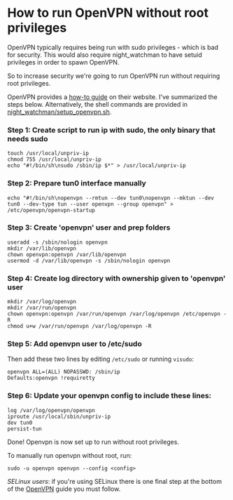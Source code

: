 # How to run OpenVPN without root privileges

OpenVPN typically requires being run with sudo privileges - which is bad for security. This would also require night_watchman to have setuid privileges in order to spawn OpenVPN. 

So to increase security we're going to run OpenVPN run without requiring root privileges. 

OpenVPN provides a [how-to guide](http://community.openvpn.net/openvpn/wiki/UnprivilegedUser) on their website. I've summarized the steps below. Alternatively, the shell commands are provided in [night_watchman/setup_openvpn.sh](https://github.com/dmix/night_watchman/blob/master/setup_openvpn.sh).

### Step 1: Create script to run ip with sudo, the only binary that needs sudo

    touch /usr/local/unpriv-ip
    chmod 755 /usr/local/unpriv-ip
    echo "#!/bin/sh\nsudo /sbin/ip $*" > /usr/local/unpriv-ip

### Step 2: Prepare tun0 interface manually

    echo "#!/bin/sh\nopenvpn --rmtun --dev tun0\nopenvpn --mktun --dev tun0 --dev-type tun --user openvpn --group openvpn" > /etc/openvpn/openvpn-startup 

### Step 3: Create 'openvpn' user and prep folders

    useradd -s /sbin/nologin openvpn
    mkdir /var/lib/openvpn
    chown openvpn:openvpn /var/lib/openvpn
    usermod -d /var/lib/openvpn -s /sbin/nologin openvpn

### Step 4: Create log directory with ownership given to 'openvpn' user

    mkdir /var/log/openvpn
    mkdir /var/run/openvpn
    chown openvpn:openvpn /var/run/openvpn /var/log/openvpn /etc/openvpn -R
    chmod u+w /var/run/openvpn /var/log/openvpn -R

### Step 5: Add openvpn user to /etc/sudo

Then add these two lines by editing `/etc/sudo` or running `visudo`:

    openvpn ALL=(ALL) NOPASSWD: /sbin/ip
    Defaults:openvpn !requiretty

### Step 6: Update your openvpn config to include these lines:

    log /var/log/openvpn/openvpn
    iproute /usr/local/sbin/unpriv-ip
    dev tun0
    persist-tun

Done! Openvpn is now set up to run without root privileges.

To manually run openvpn without root, run:

    sudo -u openvpn openvpn --config <config>

*SELinux users*: if you're using SELinux there is one final step at the bottom of the [OpenVPN](https://community.openvpn.net/openvpn/wiki/UnprivilegedUser) guide you must follow.
